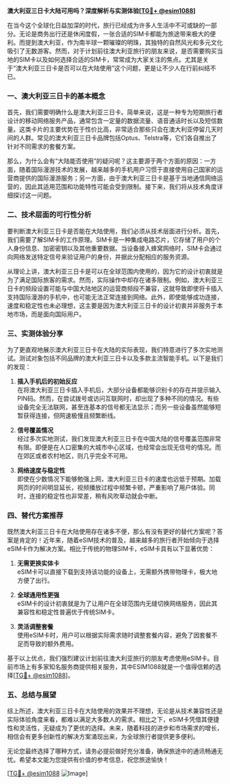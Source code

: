 **澳大利亚三日卡大陆可用吗？深度解析与实测体验[[TG💪+ @esim1088](https://t.me/s/esim1088)]**

在当今这个全球化日益加深的时代，旅行已经成为许多人生活中不可或缺的一部分。无论是商务出行还是休闲度假，一张合适的SIM卡都能为旅途带来极大的便利。而提到澳大利亚，作为南半球一颗璀璨的明珠，其独特的自然风光和多元文化吸引了无数游客。然而，对于计划前往澳大利亚旅行的朋友来说，是否需要购买当地的SIM卡以及如何选择合适的SIM卡，常常成为大家关注的焦点。尤其是关于“澳大利亚三日卡是否可以在大陆使用”这个问题，更是让不少人在行前纠结不已。

### 一、澳大利亚三日卡的基本概念

首先，我们需要明确什么是澳大利亚三日卡。简单来说，这是一种专为短期旅行者设计的移动网络服务产品，通常包含一定量的数据流量、语音通话时长以及短信数量。这类卡片的主要优势在于性价比高，非常适合那些只会在澳大利亚停留几天时间的人群。常见的澳大利亚三日卡品牌包括Optus、Telstra等，它们各自推出了针对不同需求的套餐方案。

那么，为什么会有“大陆能否使用”的疑问呢？这主要源于两个方面的原因：一方面，随着国际漫游技术的发展，越来越多的手机用户习惯于直接使用自己国家的运营商提供的国际漫游服务；另一方面，由于澳大利亚三日卡是基于当地通信网络运营的，因此其适用范围和功能特性可能会受到限制。接下来，我们将从技术角度详细探讨这一问题。

### 二、技术层面的可行性分析

要判断澳大利亚三日卡是否能在大陆使用，我们必须从技术层面进行分析。首先，我们需要了解SIM卡的工作原理。SIM卡是一种集成电路芯片，它存储了用户的个人身份信息、加密密钥以及其他重要数据。当设备接入蜂窝网络时，SIM卡会通过向网络发送特定信号来验证用户的身份，并据此分配相应的服务资源。

从理论上讲，澳大利亚三日卡是可以在全球范围内使用的，因为它的设计初衷就是为了满足国际旅客的需求。然而，实际操作中却存在诸多限制。例如，澳大利亚三日卡的频段设置可能与中国大陆地区的运营商频段不兼容，这就导致即使将卡插入支持国际漫游的手机中，也可能无法正常连接到网络。此外，即使能够成功连接，速度和稳定性也未必理想，这主要是因为澳大利亚三日卡的设计初衷并非服务于本地市场，而是面向国际用户。

### 三、实测体验分享

为了更直观地展示澳大利亚三日卡在大陆的实际表现，我们特意进行了多次实地测试。测试对象包括不同品牌的澳大利亚三日卡以及多款主流智能手机。以下是我们的发现：

1. **插入手机后的初始反应**  
   在将澳大利亚三日卡插入手机后，大部分设备都能够识别卡的存在并提示输入PIN码。然而，在尝试拨号或访问互联网时，却出现了多种不同的情况。有些设备完全无法联网，甚至连基本的信号都无法显示；而另一些设备虽然能够短暂获得连接，但网速极慢且频繁断线。

2. **信号覆盖情况**  
   经过多次实地测试，我们发现澳大利亚三日卡在中国大陆的信号覆盖范围非常有限。即便是在人口密集的大城市中心区域，也经常会出现无信号的情况。而在郊区或者农村地区，则几乎完全不可用。

3. **网络速度与稳定性**  
   即使在少数情况下能够勉强上网，澳大利亚三日卡的速度也远低于预期。加载网页的时间明显延长，视频播放过程中频繁卡顿，严重影响了用户体验。同时，连接的稳定性也非常差，稍有风吹草动就会中断。

### 四、替代方案推荐

既然澳大利亚三日卡在大陆使用存在诸多不便，那么有没有更好的替代方案呢？答案是肯定的！近年来，随着eSIM技术的普及，越来越多的旅行者开始倾向于选择eSIM卡作为解决方案。相比于传统的物理SIM卡，eSIM卡具有以下显著优势：

1. **无需更换实体卡**  
   eSIM卡可以直接下载到支持该功能的设备上，无需额外携带物理卡，极大地方便了出行。

2. **全球通用性更强**  
   eSIM卡的设计初衷就是为了让用户在全球范围内无缝切换网络服务，因此其兼容性和稳定性普遍优于传统SIM卡。

3. **灵活调整套餐**  
   使用eSIM卡时，用户可以根据实际需求随时调整套餐内容，避免了因套餐不足而导致的额外费用。

基于以上优点，我们强烈建议计划前往澳大利亚旅行的朋友考虑使用eSIM卡。目前市场上有多家知名服务商提供相关服务，其中ESIM1088就是一个值得信赖的选择[[TG💪+ @esim1088](https://t.me/s/esim1088)]。

### 五、总结与展望

综上所述，澳大利亚三日卡在大陆使用的效果并不理想，无论是从技术兼容性还是实际体验角度来看，都难以满足大多数人的需求。相比之下，eSIM卡凭借其便捷性和灵活性，无疑成为了更优的选择。未来，随着科技的进步和市场需求的增长，相信会有更多创新性的解决方案涌现出来，为全球旅行者提供更多便利。

无论您最终选择了哪种方式，请务必提前做好充分准备，确保旅途中的通讯畅通无忧。希望本文能为您提供有价值的参考信息，祝您旅途愉快！

[[TG💪+ @esim1088](https://t.me/s/esim1088) ![Image](https://i.postimg.cc/4NQfJmqS/Snipaste-2025-05-13-00-14-12.png)]